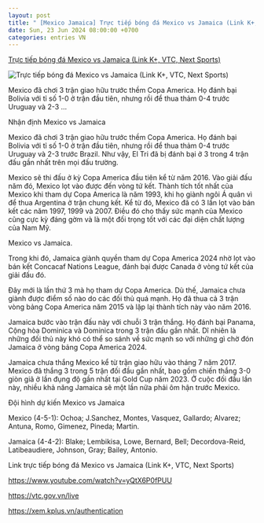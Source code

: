 ```yaml
---
layout: post
title: " [Mexico Jamaica] Trực tiếp bóng đá Mexico vs Jamaica (Link K+, VTC, Next Sports)"
date: Sun, 23 Jun 2024 08:00:00 +0700
categories: entries VN
---
```

[Trực tiếp bóng đá Mexico vs Jamaica (Link K+, VTC, Next Sports)](https://danviet.vn/truc-tiep-bong-da-mexico-vs-jamaica-link-k-vtc-next-sports-20240623013506857.htm)

![Trực tiếp bóng đá Mexico vs Jamaica (Link K+, VTC, Next Sports)](https://danviet.mediacdn.vn/zoom/600_315/296231569849192448/2024/6/22/mexico-jamaica-01-1719081148917293622439-3-0-1241-1980-crop-17190812285061546728150.png)

Mexico đã chơi 3 trận giao hữu trước thềm Copa America. Họ đánh bại Bolivia với tỉ số 1-0 ở trận đầu tiên, nhưng rồi để thua thảm 0-4 trước Uruguay và 2-3 ...

Nhận định Mexico vs Jamaica

Mexico đã chơi 3 trận giao hữu trước thềm Copa America. Họ đánh bại Bolivia với tỉ số 1-0 ở trận đầu tiên, nhưng rồi để thua thảm 0-4 trước Uruguay và 2-3 trước Brazil. Như vậy, El Tri đã bị đánh bại ở 3 trong 4 trận đấu gần nhất trên mọi đấu trường.

Mexico sẽ thi đấu ở kỳ Copa America đầu tiên kể từ năm 2016. Vào giải đấu năm đó, Mexico lọt vào được đến vòng tứ kết. Thành tích tốt nhất của Mexico khi tham dự Copa America là năm 1993, khi họ giành ngôi Á quân vì để thua Argentina ở trận chung kết. Kể từ đó, Mexico đã có 3 lần lọt vào bán kết các năm 1997, 1999 và 2007. Điều đó cho thấy sức mạnh của Mexico cũng cực kỳ đáng gờm và là một đối trọng tốt với các đại diện chất lượng của Nam Mỹ.

Mexico vs Jamaica.

Trong khi đó, Jamaica giành quyền tham dự Copa America 2024 nhờ lọt vào bán kết Concacaf Nations League, đánh bại được Canada ở vòng tứ kết của giải đấu đó.

Đây mới là lần thứ 3 mà họ tham dự Copa America. Dù thế, Jamaica chưa giành được điểm số nào do các đối thủ quá mạnh. Họ đã thua cả 3 trận vòng bảng Copa America năm 2015 và lặp lại thành tích này vào năm 2016.

Jamaica bước vào trận đấu này với chuỗi 3 trận thắng. Họ đánh bại Panama, Cộng hòa Dominica và Dominica trong 3 trận đấu gần nhất. Dĩ nhiên là những đối thủ này khó có thể so sánh về sức mạnh so với những gì chờ đón Jamaica ở vòng bảng Copa America 2024.

Jamaica chưa thắng Mexico kể từ trận giao hữu vào tháng 7 năm 2017. Mexico đã thắng 3 trong 5 trận đối đầu gần nhất, bao gồm chiến thắng 3-0 giòn giã ở lần đụng độ gần nhất tại Gold Cup năm 2023. Ở cuộc đối đầu lần này, nhiều khả năng Jamaica sẽ một lần nữa phải ôm hận trước Mexico.

Đội hình dự kiến Mexico vs Jamaica

Mexico (4-5-1): Ochoa; J.Sanchez, Montes, Vasquez, Gallardo; Alvarez; Antuna, Romo, Gimenez, Pineda; Martin.



Jamaica (4-4-2): Blake; Lembikisa, Lowe, Bernard, Bell; Decordova-Reid, Latibeaudiere, Johnson, Gray; Bailey, Antonio.



Link trực tiếp bóng đá Mexico vs Jamaica (Link K+, VTC, Next Sports)

https://www.youtube.com/watch?v=yQtX6P0fPUU

https://vtc.gov.vn/live

https://xem.kplus.vn/authentication

